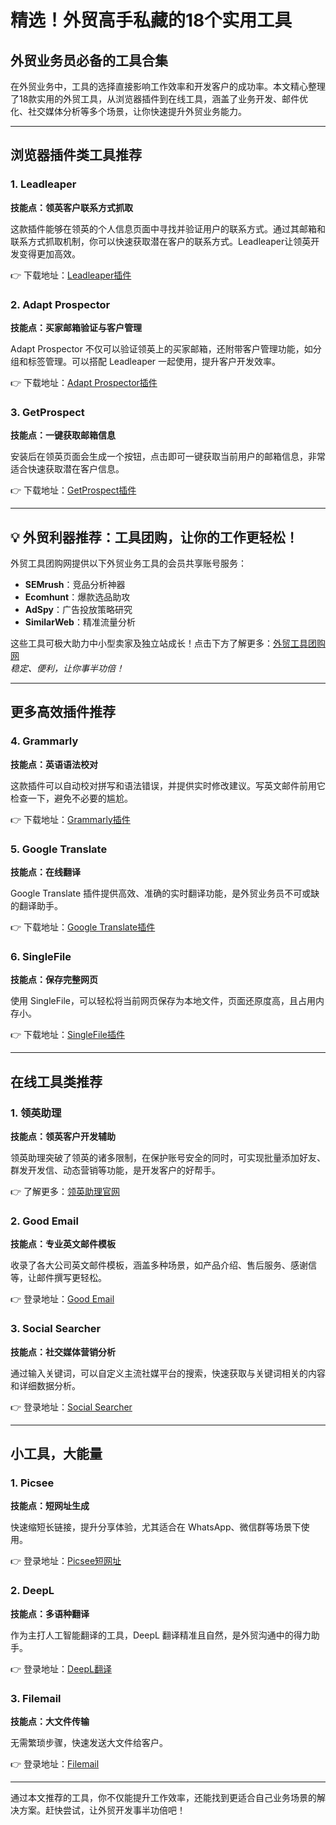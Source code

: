 # 精选！外贸高手私藏的18个实用工具

## 外贸业务员必备的工具合集

在外贸业务中，工具的选择直接影响工作效率和开发客户的成功率。本文精心整理了18款实用的外贸工具，从浏览器插件到在线工具，涵盖了业务开发、邮件优化、社交媒体分析等多个场景，让你快速提升外贸业务能力。

---

## 浏览器插件类工具推荐

### 1. Leadleaper
**技能点：领英客户联系方式抓取**

这款插件能够在领英的个人信息页面中寻找并验证用户的联系方式。通过其邮箱和联系方式抓取机制，你可以快速获取潜在客户的联系方式。Leadleaper让领英开发变得更加高效。

👉 下载地址：[Leadleaper插件](https://chrome.google.com/webstore/detail/email-finder-leadleaper/iojojcfflmfcejodomoafimdiianbgfe)

### 2. Adapt Prospector
**技能点：买家邮箱验证与客户管理**

Adapt Prospector 不仅可以验证领英上的买家邮箱，还附带客户管理功能，如分组和标签管理。可以搭配 Leadleaper 一起使用，提升客户开发效率。

👉 下载地址：[Adapt Prospector插件](https://chrome.google.com/webstore/detail/adapt-find-emails-on-webs/lbhigcppinlecjbkgkaapkfekijdndaj)

### 3. GetProspect
**技能点：一键获取邮箱信息**

安装后在领英页面会生成一个按钮，点击即可一键获取当前用户的邮箱信息，非常适合快速获取潜在客户信息。

👉 下载地址：[GetProspect插件](https://chrome.google.com/webstore/detail/email-finder-getprospect/bhbcbkonalnjkflmdkdodieehnmmeknp/related)

---

## 💡 **外贸利器推荐：工具团购，让你的工作更轻松！**
外贸工具团购网提供以下外贸业务工具的会员共享账号服务：
- **SEMrush**：竞品分析神器  
- **Ecomhunt**：爆款选品助攻  
- **AdSpy**：广告投放策略研究  
- **SimilarWeb**：精准流量分析  

这些工具可极大助力中小型卖家及独立站成长！点击下方了解更多：[外贸工具团购网](https://bit.ly/waimao518)  
*稳定、便利，让你事半功倍！*

---

## 更多高效插件推荐

### 4. Grammarly
**技能点：英语语法校对**

这款插件可以自动校对拼写和语法错误，并提供实时修改建议。写英文邮件前用它检查一下，避免不必要的尴尬。

👉 下载地址：[Grammarly插件](https://chrome.google.com/webstore/detail/grammarly-grammar-checker/kbfnbcaeplbcioakkpcpgfkobkghlhen)

### 5. Google Translate
**技能点：在线翻译**

Google Translate 插件提供高效、准确的实时翻译功能，是外贸业务员不可或缺的翻译助手。

👉 下载地址：[Google Translate插件](https://chrome.google.com/webstore/detail/google-translate/aapbdbdomjkkjkaonfhkkikfgjllcleb?hl=zh-CN)

### 6. SingleFile
**技能点：保存完整网页**

使用 SingleFile，可以轻松将当前网页保存为本地文件，页面还原度高，且占用内存小。

👉 下载地址：[SingleFile插件](https://chrome.google.com/webstore/detail/singlefile/mpiodijhokgodhhofbcjdecpffjipkle)

---

## 在线工具类推荐

### 1. 领英助理
**技能点：领英客户开发辅助**

领英助理突破了领英的诸多限制，在保护账号安全的同时，可实现批量添加好友、群发开发信、动态营销等功能，是开发客户的好帮手。

👉 了解更多：[领英助理官网](https://www.lingyingzhuli.com/)

### 2. Good Email
**技能点：专业英文邮件模板**

收录了各大公司英文邮件模板，涵盖多种场景，如产品介绍、售后服务、感谢信等，让邮件撰写更轻松。

👉 登录地址：[Good Email](https://goodemailcopy.com/)

### 3. Social Searcher
**技能点：社交媒体营销分析**

通过输入关键词，可以自定义主流社媒平台的搜索，快速获取与关键词相关的内容和详细数据分析。

👉 登录地址：[Social Searcher](https://www.social-searcher.com/)

---

## 小工具，大能量

### 1. Picsee
**技能点：短网址生成**

快速缩短长链接，提升分享体验，尤其适合在 WhatsApp、微信群等场景下使用。

👉 登录地址：[Picsee短网址](https://picsee.io/en)

### 2. DeepL
**技能点：多语种翻译**

作为主打人工智能翻译的工具，DeepL 翻译精准且自然，是外贸沟通中的得力助手。

👉 登录地址：[DeepL翻译](https://www.deepl.com/translator)

### 3. Filemail
**技能点：大文件传输**

无需繁琐步骤，快速发送大文件给客户。

👉 登录地址：[Filemail](https://www.filemail.com/)

---

通过本文推荐的工具，你不仅能提升工作效率，还能找到更适合自己业务场景的解决方案。赶快尝试，让外贸开发事半功倍吧！
